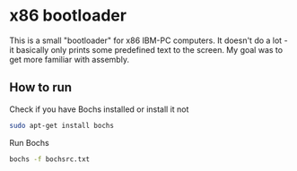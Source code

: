 # x86 bootloader

This is a small "bootloader" for x86 IBM-PC computers.
It doesn't do a lot - it basically only prints some predefined text to the screen.
My goal was to get more familiar with assembly.

## How to run
Check if you have Bochs installed or install it not
```bash
sudo apt-get install bochs
```

Run Bochs
```bash
bochs -f bochsrc.txt
```